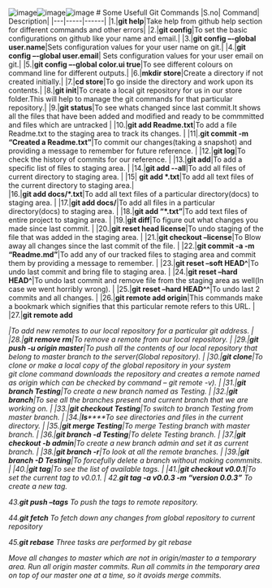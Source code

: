 ![image](https://github.com/AADITYAPRABALCHAWLA/VITMAS-TASK0-21BCE2815/assets/103323016/c143c9bd-60f1-4cd8-8555-8d484fa4759d)![image](https://github.com/AADITYAPRABALCHAWLA/VITMAS-TASK0-21BCE2815/assets/103323016/257cb7bc-ef07-407c-a30c-990a4b6189e4)![image](https://github.com/AADITYAPRABALCHAWLA/VITMAS-TASK0-21BCE2815/assets/103323016/1a664ef2-7923-4b27-8316-f8e895e979ac) # Some Usefull Git Commands
|S.no| Command| Description|
|---|-----|------|
|1.|**git help**|Take help from github help section for different commands and other errors| 
|2.|**git config**|To set the basic configurations on github like your name and email.| 
|3.|**git config –-global user.name**|Sets configuration values for your user name on git.| 
|4.|**git config –-global user.email**| Sets configuration values for your user email on git.| 
|5.|**git config –-global color.ui true**|To see different colours on command line for different outputs.| 
|6.|**mkdir store**|Create a directory if not created initially.| 
|7.|**cd store**|To go inside the directory and work upon its contents.| 
|8.|**git init**|To create a local git repository for us in our store folder.This will help to manage the git commands for that particular repository.| 
|9.|**git status**|To see whats changed since last commit.It shows all the files that have been added and modified and ready to be commmitted and files which are untracked |
|10.|**git add Readme.txt**|To add a file Readme.txt to the staging area to track its changes. |
|11|.**git commit -m “Created a Readme.txt”**|To commit our changes(taking a snapshot) and providing a message to remember for future reference. |
|12.|**git log**|To check the history of commits for our reference. |
|13.|**git add**|To add a specific list of files to staging area. |
|14.|**git add --all**|To add all files of current directory to staging area. |
|15| **git add \*.txt**|To add all text files of the current directory to staging area.|  
|16.|**git add docs/*.txt**|To add all text files of a particular directory(docs) to staging area. |
|17.|**git add docs/**|To add all files in a particular directory(docs) to staging area. |
|18.|**git add “*.txt”**|To add text files of entire project to staging area. |
|19.|**git diff**|To figure out what changes you made since last commit. |
|20.|**git reset head license**|To undo staging of the file that was added in the staging area. |
|21.|**git checkout –license**|To Blow away all changes since the last commit of the file. |
|22.|**git commit -a -m “Readme.md”**|To add any of our tracked files to staging area and commit them by providing a message to remember. |
|23.|**git reset –soft HEAD^**|To undo last commit and bring file to staging area. |
|24.|**git reset –hard HEAD^**|To undo last commit and remove file from the staging area as well(In case we went horribly wrong). |
|25.|**git reset –hard HEAD^^**|To undo last 2 commits and all changes. |
|26.|**git remote add origin**|This commands make a bookmark which signifies that this particular remote refers to this URL. |
|27.|**git remote add <address>**|To add new remotes to our local repository for a particular git address. |
|28.|**git remove rm**|To remove a remote from our local repository. |
|29.|**git push -u origin master**|To push all the contents of our local repository that belong to master branch to the server(Global repository). |
|30.|**git clone**|To clone or make a local copy of the global repository in your system <br/>git clone command downloads the repository and creates a remote named as origin which can be checked by command – git remote -v). |
|31.|**git branch Testing**|To create a new branch named as Testing. |
|32.|**git branch**|To see all the branches present and current branch that we are working on. |
|33.|**git checkout Testing**|To switch to branch Testing from master branch. |
|34.|**ls******To see directories and files in the current directory. |
|35.|**git merge Testing**|To merge Testing branch with master branch. |
|36.|**git branch -d Testing**|To delete Testing branch. |
|37.|**git checkout -b admin**|To create a new branch admin and set it as current branch. |
|38.|**git branch -r**|To look at all the remote branches. |
|39.|**git branch -D Testing**|To forcefully delete a branch without making commmits. |
|40.|**git tag**|To see the list of available tags. |
|41.|**git checkout v0.0.1**|To set the current tag to v0.0.1. |
42.**git tag -a v0.0.3 -m “version 0.0.3”**
To create a new tag. 
 

43.**git push –tags**
To push the tags to remote repository. 
 

44.**git fetch**
To fetch down any changes from global repository to current repository 
 

45.**git rebase**
Three tasks are performed by git rebase 
 

Move all changes to master which are not in origin/master to a temporary area.
Run all origin master commits.
Run all commits in the temporary area on top of our master one at a time, so it avoids merge commits.
